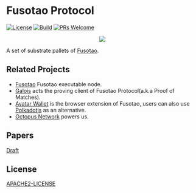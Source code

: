 # Fusotao Protocol 

[![License](https://img.shields.io/badge/License-Apache%202.0-orange.svg)](#LICENSE)
[![Build](https://img.shields.io/github/workflow/status/uinb/fusotao-protocol/Rust/master)](https://github.com/uinb/fusotao-protocol/actions)
[![PRs Welcome](https://img.shields.io/badge/PRs-welcome-blue.svg)](CONTRIBUTING.md)

<p align="center">
  <img src="/fusotao.png">
</p>


A set of substrate pallets of [Fusotao](https://www.fusotao.org).

## Related Projects

- [Fusotao](https://github.com/uinb/fusotao) Fusotao executable node.
- [Galois](https://github.com/uinb/galois) acts the proving client of Fusotao Protocol(a.k.a Proof of Matches).
- [Avatar Wallet](https://github.com/uinb/avatar-wallet) is the browser extension of Fusotao, users can also use [Polkadotjs](https://polkadot.js.org) as an alternative.
- [Octopus Network](https://github.com/octopus-network) powers us.

## Papers
[Draft](https://github.com/uinb/papers)

## License

[APACHE2-LICENSE](LICENSE)
